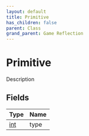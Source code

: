 ```yaml
---
layout: default
title: Primitive
has_children: false
parent: Class
grand_parent: Game Reflection
---
```

# Primitive
Description 

## Fields
| Type | Name |
|:-------------|:--------------|
| [int](/game-reflection/enums/int.md) | type |
